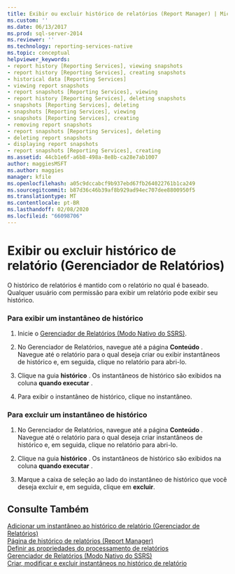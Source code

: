 ```yaml
---
title: Exibir ou excluir histórico de relatórios (Report Manager) | Microsoft Docs
ms.custom: ''
ms.date: 06/13/2017
ms.prod: sql-server-2014
ms.reviewer: ''
ms.technology: reporting-services-native
ms.topic: conceptual
helpviewer_keywords:
- report history [Reporting Services], viewing snapshots
- report history [Reporting Services], creating snapshots
- historical data [Reporting Services]
- viewing report snapshots
- report snapshots [Reporting Services], viewing
- report history [Reporting Services], deleting snapshots
- snapshots [Reporting Services], deleting
- snapshots [Reporting Services], viewing
- snapshots [Reporting Services], creating
- removing report snapshots
- report snapshots [Reporting Services], deleting
- deleting report snapshots
- displaying report snapshots
- report snapshots [Reporting Services], creating
ms.assetid: 44cb1e6f-a6b8-498a-8e8b-ca28e7ab1007
author: maggiesMSFT
ms.author: maggies
manager: kfile
ms.openlocfilehash: a05c9dccabcf9b937ebd67fb264022761b1ca249
ms.sourcegitcommit: b87d36c46b39af8b929ad94ec707dee8800950f5
ms.translationtype: MT
ms.contentlocale: pt-BR
ms.lasthandoff: 02/08/2020
ms.locfileid: "66098706"
---
```

# <a name="view-or-delete-report-history-report-manager"></a>Exibir ou excluir histórico de relatório (Gerenciador de Relatórios)
  O histórico de relatórios é mantido com o relatório no qual é baseado. Qualquer usuário com permissão para exibir um relatório pode exibir seu histórico.  
  
### <a name="to-view-a-history-snapshot"></a>Para exibir um instantâneo de histórico  
  
1.  Inicie o [Gerenciador de Relatórios &#40;Modo Nativo do SSRS&#41;](../../2014/reporting-services/report-manager-ssrs-native-mode.md).  
  
2.  No Gerenciador de Relatórios, navegue até a página **Conteúdo** . Navegue até o relatório para o qual deseja criar ou exibir instantâneos de histórico e, em seguida, clique no relatório para abri-lo.  
  
3.  Clique na guia **histórico** . Os instantâneos de histórico são exibidos na coluna **quando executar** .  
  
4.  Para exibir o instantâneo de histórico, clique no instantâneo.  
  
### <a name="to-delete-a-history-snapshot"></a>Para excluir um instantâneo de histórico  
  
1.  No Gerenciador de Relatórios, navegue até a página **Conteúdo** . Navegue até o relatório para o qual deseja criar instantâneos de histórico e, em seguida, clique no relatório para abri-lo.  
  
2.  Clique na guia **histórico** . Os instantâneos de histórico são exibidos na coluna **quando executar** .  
  
3.  Marque a caixa de seleção ao lado do instantâneo de histórico que você deseja excluir e, em seguida, clique em **excluir**.  
  
## <a name="see-also"></a>Consulte Também  
 [Adicionar um instantâneo ao histórico de relatório &#40;Gerenciador de Relatórios&#41;](report-server/add-a-snapshot-to-report-history-report-manager.md)   
 [Página de histórico de relatórios &#40;Report Manager&#41;](../../2014/reporting-services/report-history-page-report-manager.md)   
 [Definir as propriedades do processamento de relatórios](report-server/set-report-processing-properties.md)   
 [Gerenciador de Relatórios &#40;Modo Nativo do SSRS&#41;](../../2014/reporting-services/report-manager-ssrs-native-mode.md)   
 [Criar, modificar e excluir instantâneos no histórico de relatório](report-server/create-modify-and-delete-snapshots-in-report-history.md)  
  
  
